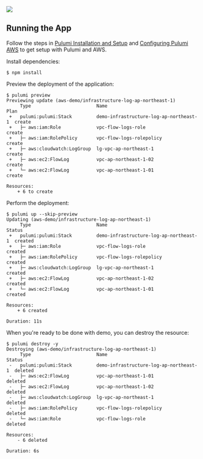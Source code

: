 ![](https://get.pulumi.com/new/button.svg)

## Running the App

Follow the steps in [Pulumi Installation and Setup](https://www.pulumi.com/docs/get-started/install/) and [Configuring Pulumi
AWS](https://www.pulumi.com/registry/packages/aws/installation-configuration/) to get setup with Pulumi and AWS.

Install dependencies:

```
$ npm install
```

Preview the deployment of the application:

```
$ pulumi preview
Previewing update (aws-demo/infrastructure-log-ap-northeast-1)
     Type                        Name                                    Plan
 +   pulumi:pulumi:Stack         demo-infrastructure-log-ap-northeast-1  create
 +   ├─ aws:iam:Role             vpc-flow-logs-role                      create
 +   ├─ aws:iam:RolePolicy       vpc-flow-logs-rolepolicy                create
 +   ├─ aws:cloudwatch:LogGroup  lg-vpc-ap-northeast-1                   create
 +   ├─ aws:ec2:FlowLog          vpc-ap-northeast-1-02                   create
 +   └─ aws:ec2:FlowLog          vpc-ap-northeast-1-01                   create

Resources:
    + 6 to create
```

Perform the deployment:

```
$ pulumi up --skip-preview
Updating (aws-demo/infrastructure-log-ap-northeast-1)
     Type                        Name                                    Status
 +   pulumi:pulumi:Stack         demo-infrastructure-log-ap-northeast-1  created
 +   ├─ aws:iam:Role             vpc-flow-logs-role                      created
 +   ├─ aws:iam:RolePolicy       vpc-flow-logs-rolepolicy                created
 +   ├─ aws:cloudwatch:LogGroup  lg-vpc-ap-northeast-1                   created
 +   ├─ aws:ec2:FlowLog          vpc-ap-northeast-1-02                   created
 +   └─ aws:ec2:FlowLog          vpc-ap-northeast-1-01                   created

Resources:
    + 6 created

Duration: 11s
```

When you're ready to be done with demo, you can destroy the resource:

```
$ pulumi destroy -y
Destroying (aws-demo/infrastructure-log-ap-northeast-1)
     Type                        Name                                    Status
 -   pulumi:pulumi:Stack         demo-infrastructure-log-ap-northeast-1  deleted
 -   ├─ aws:ec2:FlowLog          vpc-ap-northeast-1-01                   deleted
 -   ├─ aws:ec2:FlowLog          vpc-ap-northeast-1-02                   deleted
 -   ├─ aws:cloudwatch:LogGroup  lg-vpc-ap-northeast-1                   deleted
 -   ├─ aws:iam:RolePolicy       vpc-flow-logs-rolepolicy                deleted
 -   └─ aws:iam:Role             vpc-flow-logs-role                      deleted

Resources:
    - 6 deleted

Duration: 6s
```